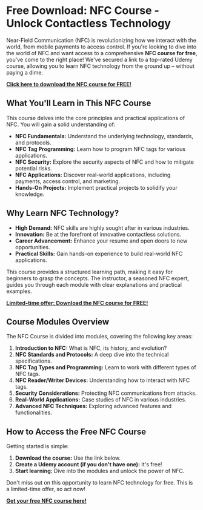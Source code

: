 # Free Download: NFC Course - Unlock Contactless Technology

Near-Field Communication (NFC) is revolutionizing how we interact with the world, from mobile payments to access control. If you're looking to dive into the world of NFC and want access to a comprehensive **NFC course for free**, you've come to the right place! We've secured a link to a top-rated Udemy course, allowing you to learn NFC technology from the ground up – without paying a dime.

[**Click here to download the NFC course for FREE!**](https://udemywork.com/nfc-course)

## What You'll Learn in This NFC Course

This course delves into the core principles and practical applications of NFC. You will gain a solid understanding of:

*   **NFC Fundamentals:** Understand the underlying technology, standards, and protocols.
*   **NFC Tag Programming:** Learn how to program NFC tags for various applications.
*   **NFC Security:** Explore the security aspects of NFC and how to mitigate potential risks.
*   **NFC Applications:** Discover real-world applications, including payments, access control, and marketing.
*   **Hands-On Projects:** Implement practical projects to solidify your knowledge.

## Why Learn NFC Technology?

*   **High Demand:** NFC skills are highly sought after in various industries.
*   **Innovation:** Be at the forefront of innovative contactless solutions.
*   **Career Advancement:** Enhance your resume and open doors to new opportunities.
*   **Practical Skills:** Gain hands-on experience to build real-world NFC applications.

This course provides a structured learning path, making it easy for beginners to grasp the concepts. The instructor, a seasoned NFC expert, guides you through each module with clear explanations and practical examples.

[**Limited-time offer: Download the NFC course for FREE!**](https://udemywork.com/nfc-course)

## Course Modules Overview

The NFC Course is divided into modules, covering the following key areas:

1.  **Introduction to NFC:** What is NFC, its history, and evolution?
2.  **NFC Standards and Protocols:** A deep dive into the technical specifications.
3.  **NFC Tag Types and Programming:** Learn to work with different types of NFC tags.
4.  **NFC Reader/Writer Devices:** Understanding how to interact with NFC tags.
5.  **Security Considerations:** Protecting NFC communications from attacks.
6.  **Real-World Applications:** Case studies of NFC in various industries.
7.  **Advanced NFC Techniques:** Exploring advanced features and functionalities.

## How to Access the Free NFC Course

Getting started is simple:

1.  **Download the course:** Use the link below.
2.  **Create a Udemy account (if you don't have one):** It's free!
3.  **Start learning:** Dive into the modules and unlock the power of NFC.

Don't miss out on this opportunity to learn NFC technology for free. This is a limited-time offer, so act now!

[**Get your free NFC course here!**](https://udemywork.com/nfc-course)

